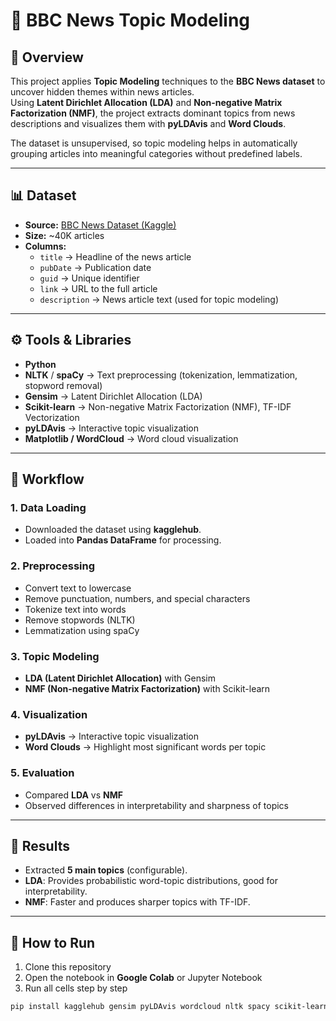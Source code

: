 # 📌 BBC News Topic Modeling

## 📖 Overview
This project applies **Topic Modeling** techniques to the **BBC News dataset** to uncover hidden themes within news articles.  
Using **Latent Dirichlet Allocation (LDA)** and **Non-negative Matrix Factorization (NMF)**, the project extracts dominant topics from news descriptions and visualizes them with **pyLDAvis** and **Word Clouds**.  

The dataset is unsupervised, so topic modeling helps in automatically grouping articles into meaningful categories without predefined labels.

---

## 📊 Dataset
- **Source:** [BBC News Dataset (Kaggle)](https://www.kaggle.com/datasets/gpreda/bbc-news)  
- **Size:** ~40K articles  
- **Columns:**
  - `title` → Headline of the news article  
  - `pubDate` → Publication date  
  - `guid` → Unique identifier  
  - `link` → URL to the full article  
  - `description` → News article text (used for topic modeling)  

---

## ⚙️ Tools & Libraries
- **Python**  
- **NLTK** / **spaCy** → Text preprocessing (tokenization, lemmatization, stopword removal)  
- **Gensim** → Latent Dirichlet Allocation (LDA)  
- **Scikit-learn** → Non-negative Matrix Factorization (NMF), TF-IDF Vectorization  
- **pyLDAvis** → Interactive topic visualization  
- **Matplotlib / WordCloud** → Word cloud visualization  

---

## 🔄 Workflow

### 1. Data Loading
- Downloaded the dataset using **kagglehub**.  
- Loaded into **Pandas DataFrame** for processing.  

### 2. Preprocessing
- Convert text to lowercase  
- Remove punctuation, numbers, and special characters  
- Tokenize text into words  
- Remove stopwords (NLTK)  
- Lemmatization using spaCy  

### 3. Topic Modeling
- **LDA (Latent Dirichlet Allocation)** with Gensim  
- **NMF (Non-negative Matrix Factorization)** with Scikit-learn  

### 4. Visualization
- **pyLDAvis** → Interactive topic visualization  
- **Word Clouds** → Highlight most significant words per topic  

### 5. Evaluation
- Compared **LDA** vs **NMF**  
- Observed differences in interpretability and sharpness of topics  

---

## 📌 Results
- Extracted **5 main topics** (configurable).  
- **LDA**: Provides probabilistic word-topic distributions, good for interpretability.  
- **NMF**: Faster and produces sharper topics with TF-IDF.  

---

## 🚀 How to Run
1. Clone this repository  
2. Open the notebook in **Google Colab** or Jupyter Notebook  
3. Run all cells step by step  

```bash
pip install kagglehub gensim pyLDAvis wordcloud nltk spacy scikit-learn
